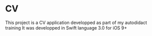 # CV

This project is a CV application developped as part of my autodidact training
It was developped in Swift language 3.0 for iOS 9+
